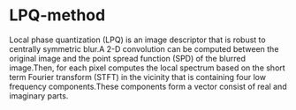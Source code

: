 # LPQ-method
Local phase quantization (LPQ) is an image descriptor that is robust to centrally symmetric blur.A 2-D convolution
can be computed between the original image and the point spread function (SPD) of the blurred image.Then, for each pixel computes the local spectrum based on
the short term Fourier transform (STFT) in the vicinity that is containing four low frequency components.These components form a vector consist of real and imaginary
parts.
